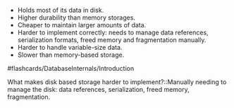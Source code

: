- Holds most of its data in disk.
- Higher durability than memory storages.
- Cheaper to maintain larger amounts of data.
- Harder to implement correctly: needs to manage data references, serialization formats, freed memory and fragmentation manually.
- Harder to handle variable-size data.
- Slower than memory-based storage.


#flashcards/DatabaseInternals/Introduction 

What makes disk based storage harder to implement?::Manually needing to manage the disk: data references, serialization, freed memory, fragmentation.
